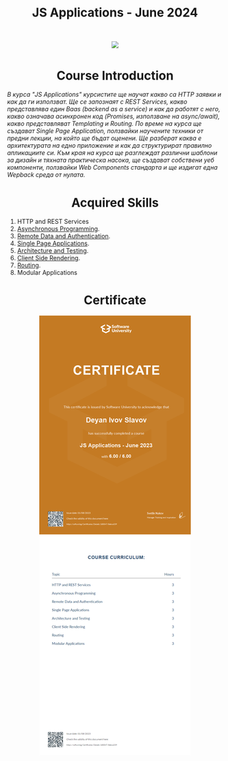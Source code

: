 <h1 align="center"> JS Applications - June 2024  <h1>

<p align="center">
  <a href="https://softuni.bg/trainings/3952/programming-fundamentals-with-javascript-january-2023">
    <img src="https://github.com/didoslavov/SoftUni-Progress/blob/main/recources/68747470733a2f2f692e696d6775722e636f6d2f6172417238675a2e706e67.png?raw=true" />
  </a>
<p>

<h1 align="center">Course Introduction</h1>

<p><i>В курса "JS Applications" курсистите ще научат какво сa HTTP заявки и как да ги използват. Ще се запознаят с REST Services, какво представлява един Baas (backend as a service) и как да работят с него, какво означава асинхронен код (Promises, използване на async/await), какво представляват Templating и Routing. По време на курса ще създават Single Page Application, ползвайки научените техники от предни лекции, на който ще бъдат оценени. Ще разберат каква е архитектурата на едно приложение и как да структурират правилно апликациите си. Към края на курса ще разглеждат различни шаблони за дизайн и тяхната практическа насока, ще създават собствени уеб компоненти, ползвайки Web Components стандарта и ще издигат една Wepback среда от нулата.</i></p>

<h1 align="center">Acquired Skills</h1>

1. HTTP and REST Services
2. [Asynchronous Programming](https://github.com/didoslavov/SoftUni-Progress/tree/main/Javascript%20Applications/Asynchronous%20Programming).
3. [Remote Data and Authentication](https://github.com/didoslavov/SoftUni-Progress/tree/main/Javascript%20Applications/Data%20and%20Authentication).
4. [Single Page Applications](https://github.com/didoslavov/SoftUni-Progress/tree/main/Javascript%20Applications/Single%20Page%20Applications).
5. [Architecture and Testing](https://github.com/didoslavov/SoftUni-Progress/tree/main/Javascript%20Applications/Architecture%20and%20Testing).
6. [Client Side Rendering](https://github.com/didoslavov/SoftUni-Progress/tree/main/Javascript%20Applications/Client%20Side%20Rendering).
7. [Routing](https://github.com/didoslavov/SoftUni-Progress/tree/main/Javascript%20Applications/Routing).
8. Modular Applications

<h1 align="center">Certificate</h1>

<p align="center">
<img src="https://github.com/didoslavov/SoftUni-Progress/blob/main/recources/applications.jpeg?raw=true" />
</p>
